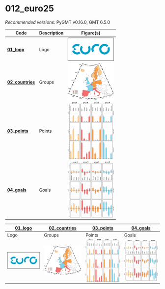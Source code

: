 # 012_euro25

_Recommended versions_: PyGMT v0.16.0, GMT 6.5.0

| Code | Description | Figure(s) |
| --- | --- | --- |
| **[01_logo](https://github.com/yvonnefroehlich/GMT_PyGMT_plotting/tree/main/012_uefa_euro25/euro25_01_logo.py)**           | Logo   | <img src="https://github.com/yvonnefroehlich/gmt-pygmt-plotting/blob/main/012_uefa_euro25/02_out_figs/euro25_01_logo.png" width="150">      |
| **[02_countries](https://github.com/yvonnefroehlich/GMT_PyGMT_plotting/tree/main/012_uefa_euro25/euro25_02_countries.py)** | Groups | <img src="https://github.com/yvonnefroehlich/gmt-pygmt-plotting/blob/main/012_uefa_euro25/02_out_figs/euro25_02_countries.png" width="150"> |
| **[03_points](https://github.com/yvonnefroehlich/GMT_PyGMT_plotting/tree/main/012_uefa_euro25/euro25_03_points.py)**       | Points | <img src="https://github.com/yvonnefroehlich/gmt-pygmt-plotting/blob/main/012_uefa_euro25/02_out_figs/euro25_03_points.png" width="150">    |
| **[04_goals](https://github.com/yvonnefroehlich/GMT_PyGMT_plotting/tree/main/012_uefa_euro25/euro25_04_goals.py)**         | Goals  | <img src="https://github.com/yvonnefroehlich/gmt-pygmt-plotting/blob/main/012_uefa_euro25/02_out_figs/euro25_04_goals.png" width="150">     |


| **[01_logo](https://github.com/yvonnefroehlich/GMT_PyGMT_plotting/tree/main/012_uefa_euro25/euro25_01_logo.py)** | **[02_countries](https://github.com/yvonnefroehlich/GMT_PyGMT_plotting/tree/main/012_uefa_euro25/euro25_02_countries.py)** | **[03_points](https://github.com/yvonnefroehlich/GMT_PyGMT_plotting/tree/main/012_uefa_euro25/euro25_03_points.py)** | **[04_goals](https://github.com/yvonnefroehlich/GMT_PyGMT_plotting/tree/main/012_uefa_euro25/euro25_04_goals.py)** | 
| --- | --- | --- | --- |
| Logo | Groups | Points | Goals
| <img src="https://github.com/yvonnefroehlich/gmt-pygmt-plotting/blob/main/012_uefa_euro25/02_out_figs/euro25_01_logo.png" width="150"> | <img src="https://github.com/yvonnefroehlich/gmt-pygmt-plotting/blob/main/012_uefa_euro25/02_out_figs/euro25_02_countries.png" width="150"> | <img src="https://github.com/yvonnefroehlich/gmt-pygmt-plotting/blob/main/012_uefa_euro25/02_out_figs/euro25_03_points.png" width="150"> | <img src="https://github.com/yvonnefroehlich/gmt-pygmt-plotting/blob/main/012_uefa_euro25/02_out_figs/euro25_04_goals.png" width="150"> |
